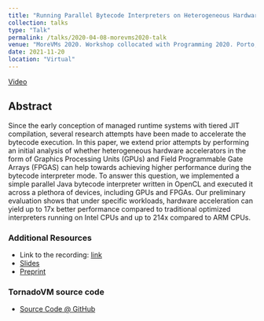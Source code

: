 ```yaml
---
title: "Running Parallel Bytecode Interpreters on Heterogeneous Hardware"
collection: talks
type: "Talk"
permalink: /talks/2020-04-08-morevms2020-talk
venue: "MoreVMs 2020. Workshop collocated with Programming 2020. Porto, Portugal"
date: 2021-11-20
location: "Virtual"
---
```


[Video](https://www.youtube.com/watch?v=mok6crMdKgI)

## Abstract

Since the early conception of managed runtime systems with tiered JIT compilation, several research attempts have been made to accelerate the bytecode execution. In this paper, we extend prior attempts by performing an initial analysis of whether heterogeneous hardware accelerators in the form of Graphics Processing Units (GPUs) and Field Programmable Gate Arrays (FPGAS) can help towards achieving higher performance during the bytecode interpreter mode. To answer this question, we implemented a simple parallel Java bytecode interpreter written in OpenCL and executed it across a plethora of devices, including GPUs and FPGAs. Our preliminary evaluation shows that under specific workloads, hardware acceleration can yield up to 17x better performance compared to traditional optimized interpreters running on Intel CPUs and up to 214x compared to ARM CPUs.

### Additional Resources

* Link to the recording: [link](https://www.youtube.com/watch?v=mok6crMdKgI)
* [Slides](https://github.com/jjfumero/jjfumero.github.io/blob/master/files/Running%20Parallel%20Bytecode%20Interpreters%20on%20Heterogeneous%20Hardware.pdf)
* [Preprint](https://github.com/jjfumero/jjfumero.github.io/blob/master/files/JuanFumero-MoreVMs2020-Preprint.pdf)


### TornadoVM source code

* [Source Code @ GitHub](https://github.com/beehive-lab/ProtonVM)